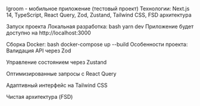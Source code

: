 Igroom - мобильное приложение (тестовый проект)
Технологии:
Next.js 14, TypeScript, React Query, Zod, Zustand, Tailwind CSS, FSD архитектура

Запуск проекта
Локальная разработка:
bash
yarn dev
Приложение будет доступно на http://localhost:3000

Сборка Docker:
bash
docker-compose up --build
Особенности проекта:
Валидация API через Zod

Управление состоянием через Zustand

Оптимизированные запросы с React Query

Адаптивный интерфейс на Tailwind CSS

Чистая архитектура (FSD)


